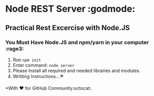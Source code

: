 # Node REST Server :godmode:
## Practical Rest Excercise with Node.JS

### You Must Have Node.JS and npm/yarn in your computer :rage3:

1. Run ```npm init```
2. Enter command: ```node server```
3. Please Install all required and needed libraries and modules.
4. Writting Instructions...:umbrella:

*With :heart: for GitHub Community:octocat:.
